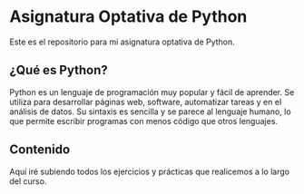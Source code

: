 # Asignatura Optativa de Python

Este es el repositorio para mi asignatura optativa de Python.

## ¿Qué es Python?

Python es un lenguaje de programación muy popular y fácil de aprender. Se utiliza para desarrollar páginas web, software, automatizar tareas y en el análisis de datos. Su sintaxis es sencilla y se parece al lenguaje humano, lo que permite escribir programas con menos código que otros lenguajes.

## Contenido

Aquí iré subiendo todos los ejercicios y prácticas que realicemos a lo largo del curso.

